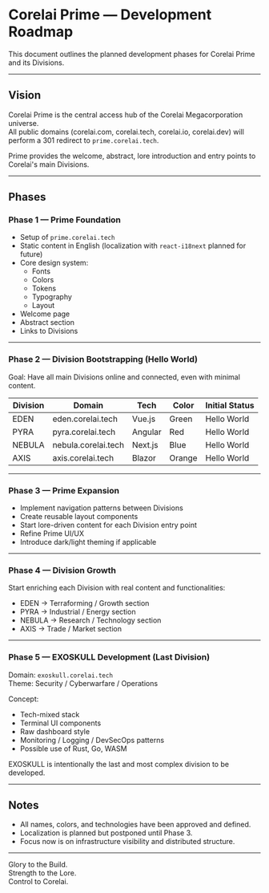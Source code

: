 # Corelai Prime — Development Roadmap

This document outlines the planned development phases for Corelai Prime and its Divisions.

---

## Vision

Corelai Prime is the central access hub of the Corelai Megacorporation universe.  
All public domains (corelai.com, corelai.tech, corelai.io, corelai.dev) will perform a 301 redirect to `prime.corelai.tech`.

Prime provides the welcome, abstract, lore introduction and entry points to Corelai's main Divisions.

---

## Phases

### Phase 1 — Prime Foundation

- Setup of `prime.corelai.tech`
- Static content in English (localization with `react-i18next` planned for future)
- Core design system:
    - Fonts
    - Colors
    - Tokens
    - Typography
    - Layout
- Welcome page
- Abstract section
- Links to Divisions

---

### Phase 2 — Division Bootstrapping (Hello World)

Goal: Have all main Divisions online and connected, even with minimal content.

| Division | Domain | Tech | Color | Initial Status |
|----------|--------|------|-------|----------------|
| EDEN     | eden.corelai.tech   | Vue.js   | Green  | Hello World |
| PYRA     | pyra.corelai.tech   | Angular  | Red    | Hello World |
| NEBULA   | nebula.corelai.tech | Next.js  | Blue   | Hello World |
| AXIS     | axis.corelai.tech   | Blazor   | Orange | Hello World |

---

### Phase 3 — Prime Expansion

- Implement navigation patterns between Divisions
- Create reusable layout components
- Start lore-driven content for each Division entry point
- Refine Prime UI/UX
- Introduce dark/light theming if applicable

---

### Phase 4 — Division Growth

Start enriching each Division with real content and functionalities:

- EDEN → Terraforming / Growth section
- PYRA → Industrial / Energy section
- NEBULA → Research / Technology section
- AXIS → Trade / Market section

---

### Phase 5 — EXOSKULL Development (Last Division)

Domain: `exoskull.corelai.tech`  
Theme: Security / Cyberwarfare / Operations

Concept:
- Tech-mixed stack
- Terminal UI components
- Raw dashboard style
- Monitoring / Logging / DevSecOps patterns
- Possible use of Rust, Go, WASM

EXOSKULL is intentionally the last and most complex division to be developed.

---

## Notes

- All names, colors, and technologies have been approved and defined.
- Localization is planned but postponed until Phase 3.
- Focus now is on infrastructure visibility and distributed structure.

---

Glory to the Build.  
Strength to the Lore.  
Control to Corelai.
